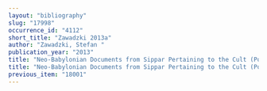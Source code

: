 ```yaml
---
layout: "bibliography"
slug: "17998"
occurrence_id: "4112"
short_title: "Zawadzki 2013a"
author: "Zawadzki, Stefan "
publication_year: "2013"
title: "Neo-Babylonian Documents from Sippar Pertaining to the Cult (Poznan)"
title: "Neo-Babylonian Documents from Sippar Pertaining to the Cult (Poznan)"
previous_item: "18001"
---
```

